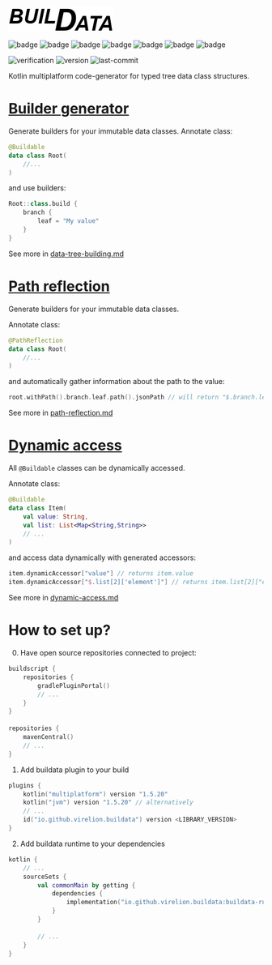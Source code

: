 ![logo](logo.png)

![badge](https://img.shields.io/badge/platform-JVM-orange)
![badge](https://img.shields.io/badge/platform-JS-red)
![badge](https://img.shields.io/badge/platform-Android-brightgreen)
![badge](https://img.shields.io/badge/platform-Linux--64-blue)
![badge](https://img.shields.io/badge/platform-mingw--64-blueviolet)
![badge](https://img.shields.io/badge/platform-iOS--64-yellowgreen)
![badge](https://img.shields.io/badge/platform-MacOS--64-yellow)

![verification](https://github.com/Virelion/buildata/workflows/verification/badge.svg)
![version](https://img.shields.io/github/v/tag/Virelion/buildata)
![last-commit](https://img.shields.io/github/last-commit/Virelion/buildata)

Kotlin multiplatform code-generator for typed tree data class structures.

# [Builder generator](docs/data-tree-building.md)
Generate builders for your immutable data classes.
Annotate class:
```kotlin
@Buildable
data class Root(
    //...
)
```

and use builders:
```kotlin
Root::class.build {
    branch {
        leaf = "My value"
    }
}
```

See more in [data-tree-building.md](docs/data-tree-building.md)

# [Path reflection](docs/path-reflection.md)
Generate builders for your immutable data classes.

Annotate class:
```kotlin
@PathReflection
data class Root(
    //...
)
```

and automatically gather information about the path to the value:
```kotlin
root.withPath().branch.leaf.path().jsonPath // will return "$.branch.leaf"
```

See more in [path-reflection.md](docs/path-reflection.md)

# [Dynamic access](docs/dynamic-access.md)

All `@Buildable` classes can be dynamically accessed.

Annotate class:
```kotlin
@Buildable
data class Item(
    val value: String,
    val list: List<Map<String,String>>
    // ...
)
```

and access data dynamically with generated accessors:
```kotlin
item.dynamicAccessor["value"] // returns item.value
item.dynamicAccessor["$.list[2]['element']"] // returns item.list[2]["element"]
```

See more in [dynamic-access.md](docs/dynamic-access.md)

# How to set up?
0. Have open source repositories connected to project:
```kotlin
buildscript {
    repositories {
        gradlePluginPortal()
        // ...
    }
}

repositories {
    mavenCentral()
    // ...
}
```

1. Add buildata plugin to your build
```kotlin
plugins {
    kotlin("multiplatform") version "1.5.20"
    kotlin("jvm") version "1.5.20" // alternatively
    // ...
    id("io.github.virelion.buildata") version <LIBRARY_VERSION>
}
```

2. Add buildata runtime to your dependencies
```kotlin
kotlin {
    // ...
    sourceSets {
        val commonMain by getting {
            dependencies {
                implementation("io.github.virelion.buildata:buildata-runtime:<LIBRARY_VERSION>")
            }
        }

        // ...
    }
}
```